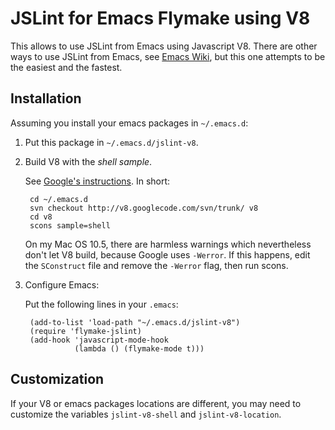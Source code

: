 JSLint for Emacs Flymake using V8
=================================

This allows to use JSLint from Emacs using Javascript V8.  There are
other ways to use JSLint from Emacs, see
[Emacs Wiki](http://www.emacswiki.org/emacs/FlymakeJavaScript), but this one
attempts to be the easiest and the fastest.

Installation
------------

Assuming you install your emacs packages in `~/.emacs.d`:

1. Put this package in `~/.emacs.d/jslint-v8`.

2. Build V8 with the _shell sample_.

    See [Google's instructions](http://code.google.com/intl/ru/apis/v8/build.html).
    In short:
    
        cd ~/.emacs.d
        svn checkout http://v8.googlecode.com/svn/trunk/ v8
        cd v8
        scons sample=shell
    On my Mac OS 10.5, there are harmless warnings which nevertheless don't let V8 build, because Google uses `-Werror`. If this happens, edit the `SConstruct` file and remove the `-Werror` flag, then run scons.

3. Configure Emacs:

    Put the following lines in your `.emacs`:

        (add-to-list 'load-path "~/.emacs.d/jslint-v8")
        (require 'flymake-jslint)
        (add-hook 'javascript-mode-hook
                  (lambda () (flymake-mode t)))

Customization
-------------

If your V8 or emacs packages locations are different, you may need to customize the variables
`jslint-v8-shell` and `jslint-v8-location`.
